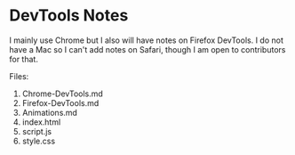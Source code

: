 # DevTools Notes

I mainly use Chrome but I also will have notes on Firefox DevTools. I do not have a Mac so I can't add notes on Safari, though I am open to contributors for that.

Files:

1. Chrome-DevTools.md
1. Firefox-DevTools.md
1. Animations.md
1. index.html
1. script.js
1. style.css

